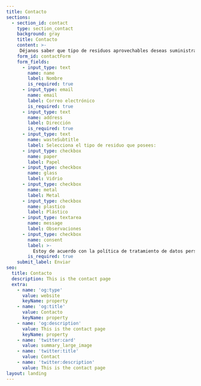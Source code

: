 ```yaml
---
title: Contacto
sections:
  - section_id: contact
    type: section_contact
    background: gray
    title: Contacto
    content: >-
     Déjanos saber que tipo de residuos aprovechables deseas suministrar y muy pronto pasaremos a recogerlos.
    form_id: contactForm
    form_fields:
      - input_type: text
        name: name
        label: Nombre
        is_required: true
      - input_type: email
        name: email
        label: Correo electrónico
        is_required: true
      - input_type: text
        name: address
        label: Dirección
        is_required: true
      - input_type: text
        name: wasteSubtitle
        label: Selecciona el tipo de residuo que posees:
      - input_type: checkbox
        name: paper
        label: Papel
      - input_type: checkbox
        name: glass
        label: Vidrio
      - input_type: checkbox
        name: metal
        label: Metal
      - input_type: checkbox
        name: plastico
        label: Plástico
      - input_type: textarea
        name: message
        label: Observaciones
      - input_type: checkbox
        name: consent
        label: >-
          Estoy de acuerdo con la política de tratamiento de datos personales.
        is_required: true
    submit_label: Enviar
seo:
  title: Contacto
  description: This is the contact page
  extra:
    - name: 'og:type'
      value: website
      keyName: property
    - name: 'og:title'
      value: Contacto
      keyName: property
    - name: 'og:description'
      value: This is the contact page
      keyName: property
    - name: 'twitter:card'
      value: summary_large_image
    - name: 'twitter:title'
      value: Contact
    - name: 'twitter:description'
      value: This is the contact page
layout: landing
---
```

